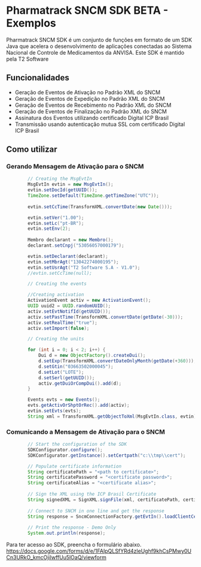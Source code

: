 
# Pharmatrack SNCM SDK BETA - Exemplos

Pharmatrack SNCM SDK é um conjunto de funções em formato de um SDK Java que acelera o desenvolvimento de aplicações conectadas ao Sistema Nacional de Controle de Medicamentos da ANVISA.
Este SDK é mantido pela T2 Software

## Funcionalidades

- Geração de Eventos de Ativação no Padrão XML do SNCM
- Geração de Eventos de Expedição no Padrão XML do SNCM
- Geração de Eventos de Recebimento no Padrão XML do SNCM
- Geração de Eventos de Finalização no Padrão XML do SNCM
- Assinatura dos Eventos utilizando certificado Digital ICP Brasil
- Transmissão usando autenticação mutua SSL com certificado Digital ICP Brasil

## Como utilizar

### Gerando Mensagem de Ativação para o SNCM


```java
        // Creating the MsgEvtIn
		MsgEvtIn evtin = new MsgEvtIn();
		evtin.setDocId(getUUID());		
		TimeZone.setDefault(TimeZone.getTimeZone("UTC"));
		
		evtin.setCcTime(TransformXML.convertDate(new Date()));

		evtin.setVer("1.00");
		evtin.setLc("pt-BR");
		evtin.setEnv(2);
				
		Membro declarant = new Membro();
		declarant.setCnpj("53056057000179");

		evtin.setDeclarant(declarant);
		evtin.setMbrAgt("13042274000195");
		evtin.setUsrAgt("T2 Software S.A - V1.0");
		//evtin.setCcTime(null);

		// Creating the events

		//Creating activation
		ActivationEvent activ = new ActivationEvent();
		UUID uuid2 = UUID.randomUUID();
		activ.setEvtNotifId(getUUID());
		activ.setPastTime(TransformXML.convertDate(getDate(-30)));
		activ.setRealTime("true");
		activ.setImport(false);

		// Creating the units

		for (int i = 0; i < 2; i++) {
			Dui d = new ObjectFactory().createDui();
			d.setExp(TransformXML.convertDateOnlyMonth(getDate(+360)));
			d.setGtin("03663502000045");
			d.setLot("LOTE");
			d.setSerl(getUUID());
			activ.getDuiOrCompDui().add(d);
		}

		Events evts = new Events();
		evts.getActivOrShptOrRec().add(activ);		
		evtin.setEvts(evts);
		String xml = TransformXML.getObjectToXml(MsgEvtIn.class, evtin);
```
### Comunicando a Mensagem de Ativação para o SNCM
```java
        // Start the configuration of the SDK
		SDKConfigurator.configure();
		SDKConfigurator.getInstance().setCertpath("c:\\tmp\\cert");

		// Populate certificate information
		String certificatePath = "<path to certificate>";
		String certificatePassword = "<certificate password>";
		String certificateAlias = "<certificate alias>";
		
		// Sign the XML using the ICP Brasil Certificate
		String signedXML = SignXML.signFile(xml, certificatePath, certificatePassword, certificateAlias);
		
		// Connect to SNCM in one line and get the response
		String response = SncmConnectionFactory.getEvtIn().loadClientCertificate(certificatePath).setCertificatePassword(certificatePassword).submitEvent(signedXML);
		
		// Print the response - Demo Only
		System.out.println(response);
```

[T2]: <https://www.t2software.com.br>

Para ter acesso ao SDK, preencha o formulário abaixo.
https://docs.google.com/forms/d/e/1FAIpQLSfYRd4zleUghf9khCsPMwy0UCn3URkO_kmcOjiIwffUu5lOaQ/viewform
